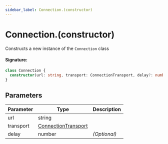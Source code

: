 ```yaml
---
sidebar_label: Connection.(constructor)
---
```


# Connection.(constructor)

Constructs a new instance of the `Connection` class

#### Signature:

```typescript
class Connection {
  constructor(url: string, transport: ConnectionTransport, delay?: number);
}
```

## Parameters

| Parameter | Type                                                      | Description  |
| --------- | --------------------------------------------------------- | ------------ |
| url       | string                                                    |              |
| transport | [ConnectionTransport](./puppeteer.connectiontransport.md) |              |
| delay     | number                                                    | _(Optional)_ |
